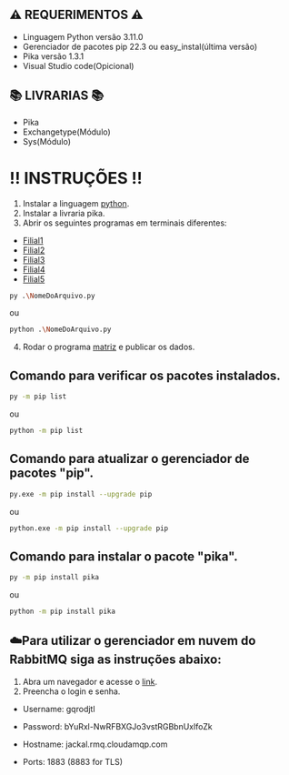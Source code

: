 <h2>⚠️ REQUERIMENTOS ⚠️ </h2>

+ Linguagem Python versão 3.11.0
+ Gerenciador de pacotes pip 22.3 ou easy_instal(última versão)
+ Pika versão 1.3.1
+ Visual Studio code(Opicional)

<h2>📚 LIVRARIAS 📚</h2>

+ Pika
+ Exchangetype(Módulo)
+ Sys(Módulo)


<h1><strong>‼️ INSTRUÇÕES ‼️</strong></h1>

1) Instalar a linguagem [python](https://www.python.org/downloads/).
2) Instalar a livraria pika.
3) Abrir os seguintes  programas em terminais diferentes: 

- [Filial1](https://github.com/rafael23ml/mensageria-pub-sub/blob/main/Filial1.py) 
- [Filial2](https://github.com/rafael23ml/mensageria-pub-sub/blob/main/Filial2.py)
- [Filial3](https://github.com/rafael23ml/mensageria-pub-sub/blob/main/Filial3.py)
- [Filial4](https://github.com/rafael23ml/mensageria-pub-sub/blob/main/Filial4.py)
- [Filial5](https://github.com/rafael23ml/mensageria-pub-sub/blob/main/Filial5.py)

```bash
py .\NomeDoArquivo.py
```
ou
```bash
python .\NomeDoArquivo.py
```
4) Rodar o programa [matriz](https://github.com/rafael23ml/mensageria-pub-sub/blob/main/Matriz.py) e publicar os dados.


## Comando para verificar os pacotes instalados. 
```bash
py -m pip list
```
ou 
```bash
python -m pip list
```
## Comando para atualizar o gerenciador de pacotes "pip".

```bash
py.exe -m pip install --upgrade pip
```

ou
```bash
python.exe -m pip install --upgrade pip
```
## Comando para instalar o pacote "pika".
```bash
py -m pip install pika
```
ou
```bash
python -m pip install pika
```

## <h2>☁️Para utilizar o gerenciador em nuvem do RabbitMQ siga as instruções abaixo:</h2>

1) Abra um navegador e acesse o [link](https://jackal.rmq.cloudamqp.com/#/).
2) Preencha o login e senha.

+ Username: gqrodjtl
+ Password: bYuRxl-NwRFBXGJo3vstRGBbnUxlfoZk

+ Hostname: jackal.rmq.cloudamqp.com
+ Ports: 1883  (8883 for TLS)

